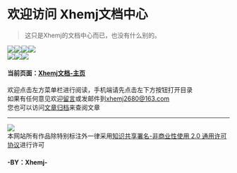 # 欢迎访问 **Xhemj文档中心**

> 这只是Xhemj的文档中心而已，也没有什么别的。

![](https://img.shields.io/github/commit-activity/y/xhemj/books?style=flat-square)![](https://img.shields.io/github/last-commit/xhemj/books?style=flat-square)![](https://img.shields.io/github/languages/count/xhemj/books?style=flat-square)![](https://img.shields.io/github/languages/top/xhemj/books?style=flat-square)</br>
![](https://img.shields.io/github/stars/xhemj/books?style=flat-square)![](https://img.shields.io/github/forks/xhemj/books?style=flat-square)![](https://img.shields.io/github/watchers/xhemj/books?style=flat-square)

#### 当前页面：[Xhemj文档-主页](/)
欢迎点击左方菜单栏进行阅读，手机端请先点击左下方按钮打开目录</br>
如果有任何意见欢迎[留言](https://github.com/xhemj/books/issues/new)或发邮件到[xhemj2680@163.com](mailto:xhemj2680@163.com)</br>
您也可以访问[文章归档](/p/sitemap)来查阅文章</br>
***

![](https://licensebuttons.net/l/by-nc/2.0/88x31.png)</br>
本网站所有作品除特别标注外一律采用[知识共享署名-非商业性使用 2.0 通用许可协议](/p/licenses)进行许可


#### -BY：Xhemj-
